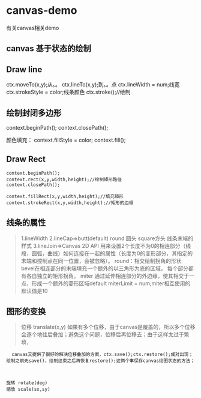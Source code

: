 # canvas-demo
有关canvas相关demo

## canvas 基于状态的绘制

## Draw line
>
  ctx.moveTo(x,y);从。。
  ctx.lineTo(x,y);到。。点
  ctx.lineWidth = num;线宽
  ctx.strokeStyle = color;线条颜色
  ctx.stroke();//绘制

## 绘制封闭多边形
>
  context.beginPath();
  context.closePath();

  颜色填充：
  context.fillStyle = color;
  context.fill();

## Draw Rect

>
    context.beginPath();
    context.rect(x,y,width,height);//绘制矩形路径
    context.closePath();

    context.fillRect(x,y,width,height);//填充矩形
    context.strokeRect(x,y,width,height);//矩形的边框

## 线条的属性

>  1.lineWidth
   2.lineCap=>butt(default)   round 圆头            square方头  线条末端的样式
   3.lineJoin=>Canvas 2D API 用来设置2个长度不为0的相连部分（线段，圆弧，曲线）如何连接在一起的属性（长度为0的变形部分，其指定的末端和控制点在同一位置，会被忽略）。
     round：相交绘制拐角的形状
     bevel在相连部分的末端填充一个额外的以三角形为底的区域， 每个部分都有各自独立的矩形拐角。
     miter 通过延伸相连部分的外边缘，使其相交于一点，形成一个额外的菱形区域default
     miterLimit = num;miter相互使用的 默认值是10

## 图形的变换

>   位移 translate(x,y)   如果有多个位移，由于canvas是覆盖的，所以多个位移会逐个地往后叠加；避免这个问题，位移后再位移去；由于这样太过于繁琐，

      canvas又提供了很好的解决位移叠加的方案，ctx.save();ctx.restore();成对出现；绘制之前先save()，绘制结束之后再恢复restore();这俩个事保存canvas绘图状态的方法；



    旋转 rotate(deg)
    缩放 scale(sx,sy)